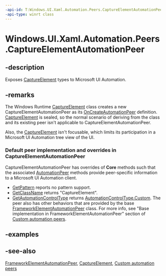 ```yaml
---
-api-id: T:Windows.UI.Xaml.Automation.Peers.CaptureElementAutomationPeer
-api-type: winrt class
---
```


<!-- Class syntax.
public class CaptureElementAutomationPeer : Windows.UI.Xaml.Automation.Peers.FrameworkElementAutomationPeer, Windows.UI.Xaml.Automation.Peers.ICaptureElementAutomationPeer
-->

# Windows.UI.Xaml.Automation.Peers.CaptureElementAutomationPeer

## -description
Exposes [CaptureElement](../windows.ui.xaml.controls/captureelement.md) types to Microsoft UI Automation.


## -remarks
The Windows Runtime  [CaptureElement](../windows.ui.xaml.controls/captureelement.md) class creates a new CaptureElementAutomationPeer as its [OnCreateAutomationPeer](../windows.ui.xaml/uielement_oncreateautomationpeer_1478162674.md) definition. [CaptureElement](../windows.ui.xaml.controls/captureelement.md) is sealed, so the normal scenario of deriving from the class and its existing peer isn't applicable to CaptureElementAutomationPeer.

Also, the [CaptureElement](../windows.ui.xaml.controls/captureelement.md) isn't focusable, which limits its participation in a Microsoft UI Automation tree view of the UI.

### Default peer implementation and overrides in **CaptureElementAutomationPeer**

CaptureElementAutomationPeer has overrides of **Core** methods such that the associated [AutomationPeer](automationpeer.md) methods provide peer-specific information to a Microsoft UI Automation client.

+ [GetPattern](automationpeer_getpattern_2046576749.md) reports no pattern support.
+ [GetClassName](automationpeer_getclassname_614238974.md) returns "CaptureElement".
+ [GetAutomationControlType](automationpeer_getautomationcontroltype_1156384152.md) returns [AutomationControlType.Custom](automationcontroltype.md).
The peer also has other behaviors that are provided by the base [FrameworkElementAutomationPeer](frameworkelementautomationpeer.md) class. For more info, see "Base implementation in FrameworkElementAutomationPeer" section of [Custom automation peers](/windows/uwp/accessibility/custom-automation-peers).

## -examples

## -see-also
[FrameworkElementAutomationPeer](frameworkelementautomationpeer.md), [CaptureElement](../windows.ui.xaml.controls/captureelement.md), [Custom automation peers](/windows/uwp/accessibility/custom-automation-peers)
